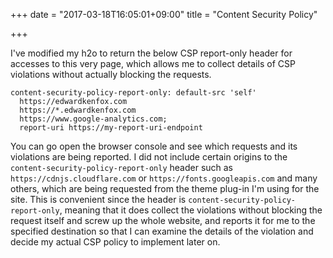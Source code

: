 +++
date = "2017-03-18T16:05:01+09:00"
title = "Content Security Policy"

+++

I've modified my h2o to return the below CSP report-only header for accesses to this very page, which allows me to collect details of CSP violations without actually blocking the requests.

```plain
content-security-policy-report-only: default-src 'self'
  https://edwardkenfox.com
  https://*.edwardkenfox.com
  https://www.google-analytics.com;
  report-uri https://my-report-uri-endpoint
```

You can go open the browser console and see which requests and its violations are being reported. I did not include certain origins to the `content-security-policy-report-only` header such as `https://cdnjs.cloudflare.com` or `https://fonts.googleapis.com` and many others, which are being requested from the theme plug-in I'm using for the site. This is convenient since the header is `content-security-policy-report-only`, meaning that it does collect the violations without blocking the request itself and screw up the whole website, and reports it for me to the specified destination so that I can examine the details of the violation and decide my actual CSP policy to implement later on.
